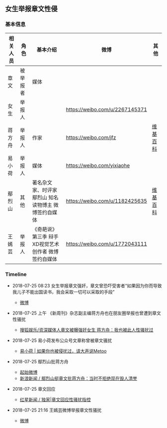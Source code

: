 

## 女生举报章文性侵

### 基本信息
| 相关人员 | 角色     | 基本介绍                                              | 微博                           | 其他                                                         |
| -------- | -------- | ----------------------------------------------------- | ------------------------------ | ------------------------------------------------------------ |
| 章文     | 被举报者 | 媒体                                                  |                                |                                                              |
| 女生     | 举报人   |                                                       | https://weibo.com/u/2267145371 |                                                              |
| 蒋方舟   | 举报人   | 作家                                                  | https://weibo.com/jfz          | [维基百科](https://zh.wikipedia.org/wiki/%E8%92%8B%E6%96%B9%E8%88%9F) |
| 易小荷   | 举报人   | 媒体                                                  | https://weibo.com/yixiaohe     |                                                              |
| 鄢烈山   | 其他     | 著名杂文家、时评家鄢烈山 知名读物博主 微博签约自媒体  | https://weibo.com/u/1182425635 | [维基百科](https://zh.wikipedia.org/wiki/%E9%84%A2%E7%83%88%E5%B1%B1) |
| 王嫣芸   | 举报人   | 《奇葩说》第三季 辩手 XD视觉艺术创作者 微博签约自媒体 | https://weibo.com/u/1772043111 |                                                              |


### Timeline
* 2018-07-25 08:23
  女生举报章文强奸，章文曾恐吓受害者“如果因为你而导致我儿子不能出国读书，我会采取一切可以采取的手段”  
  * [微博](https://weibo.com/2267145371/Grwax4Oc8)

* 2018-07-25 上午
  《新周刊》杂志副主编蒋方舟也在朋友圈举报也曾遭到章文性骚扰

  * [搜狐娱乐/资深媒体人章文被曝强奸女生 蒋方舟：我也被此人性骚扰过](http://www.sohu.com/a/243196158_114941)

* 2018-07-25 
  易小荷发布公众号文章称曾被章文骚扰
  * [易小荷 | 如果你也被侵扰过，请大声说Metoo](https://mp.weixin.qq.com/s/L4XGMbCzfrOIefQArO3Ydw)

* 2018-07-25
  鄢烈山批蒋方舟

  * [起始微博](https://weibo.com/1182425635/GrGOFEn1Y)
  * [新浪新闻 / 鄢烈山挺章文批蒋方舟：当时不拒绝现在毁人清誉](http://news.sina.com.cn/s/2018-07-25/doc-ihfvkitw6367947.shtml)

* 2018-07-25
  章文回应

  * [红星新闻 / 独家|章文回应性骚扰指控](https://weibo.com/ttarticle/p/show?id=2309404265659692363426)

* 2018-07-25 21:16 
  王嫣芸微博举报章文性骚扰

  * [微博](https://weibo.com/1772043111/GrBemlvPj)

  
